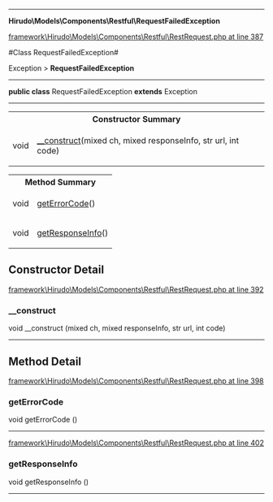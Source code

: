 

- - -

**Hirudo\Models\Components\Restful\RequestFailedException**


<a href="https://github.com/JeyDotC/Hirudo/blob/make-composer-compatible/framework/Hirudo/Models/Components/Restful/RestRequest.php#L387" target='_blank'>framework\Hirudo\Models\Components\Restful\RestRequest.php at line 387</a>

#Class RequestFailedException#

Exception &gt; **RequestFailedException**




- - -

<p><strong>public  class</strong> <span>RequestFailedException</span>
<strong>extends</strong> Exception

</p>



<hr />

<table id="summary_constructor">
<tr><th colspan="2">Constructor Summary</th></tr>
<tr>
<td><span class='k'></span> <span class='nx'>void</span></td>
<td class="description"><p class="name"><a href="#__construct">__construct</a>(mixed ch, mixed responseInfo, str url, int code)</p></td>
</tr>
</table>

<table id="summary_method">
<tr><th colspan="2">Method Summary</th></tr>
<tr>
<td><span class='k'></span> <span class='nx'>void</span></td>
<td class="description"><p class="name"><a href="#geterrorcode">getErrorCode</a>()</p></td>
</tr>
<tr>
<td><span class='k'></span> <span class='nx'>void</span></td>
<td class="description"><p class="name"><a href="#getresponseinfo">getResponseInfo</a>()</p></td>
</tr>
</table>

<h2>Constructor Detail</h2>


<a href="https://github.com/JeyDotC/Hirudo/blob/make-composer-compatible/framework/Hirudo/Models/Components/Restful/RestRequest.php#L392" target='_blank'>framework\Hirudo\Models\Components\Restful\RestRequest.php at line 392</a>

<h3 id="__construct">__construct</h3>
<span class='k'></span> <span class='nx'>void</span> <span class='nf'>__construct</span> (mixed ch, mixed responseInfo, str url, int code)

<div class="details">

</div>

- - -

<h2 id="detail_method">Method Detail</h2>

<a href="https://github.com/JeyDotC/Hirudo/blob/make-composer-compatible/framework/Hirudo/Models/Components/Restful/RestRequest.php#L398" target='_blank'>framework\Hirudo\Models\Components\Restful\RestRequest.php at line 398</a>

<h3 id="getErrorCode()">getErrorCode</h3>
<span class='k'></span> <span class='nx'>void</span> <span class='nf'>getErrorCode</span> ()

<div class="details">

</div>

- - -


<a href="https://github.com/JeyDotC/Hirudo/blob/make-composer-compatible/framework/Hirudo/Models/Components/Restful/RestRequest.php#L402" target='_blank'>framework\Hirudo\Models\Components\Restful\RestRequest.php at line 402</a>

<h3 id="getResponseInfo()">getResponseInfo</h3>
<span class='k'></span> <span class='nx'>void</span> <span class='nf'>getResponseInfo</span> ()

<div class="details">

</div>

- - -

